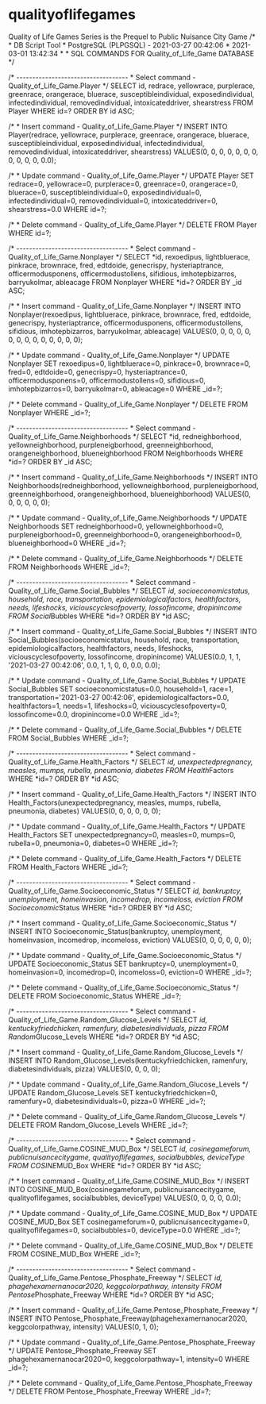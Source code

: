 # qualityoflifegames
Quality of Life Games Series is the Prequel to Public Nuisance City Game
/\* \* DB Script Tool \* PostgreSQL (PLPGSQL) - 2021-03-27 00:42:06 \*
2021-03-01 13:42:34 \* \* SQL COMMANDS FOR Quality\_of\_Life\_Game
DATABASE \*/

/\* ----------------------------------- \* Select command -
Quality\_of\_Life\_Game.Player \*/ SELECT id, redrace, yellowrace,
purplerace, greenrace, orangerace, bluerace, susceptibleindividual,
exposedindividual, infectedindividual, removedindividual,
intoxicateddriver, shearstress FROM Player WHERE id=? ORDER BY id ASC;

/\* \* Insert command - Quality\_of\_Life\_Game.Player \*/ INSERT INTO
Player(redrace, yellowrace, purplerace, greenrace, orangerace, bluerace,
susceptibleindividual, exposedindividual, infectedindividual,
removedindividual, intoxicateddriver, shearstress) VALUES(0, 0, 0, 0, 0,
0, 0, 0, 0, 0, 0, 0.0);

/\* \* Update command - Quality\_of\_Life\_Game.Player \*/ UPDATE Player
SET redrace=0, yellowrace=0, purplerace=0, greenrace=0, orangerace=0,
bluerace=0, susceptibleindividual=0, exposedindividual=0,
infectedindividual=0, removedindividual=0, intoxicateddriver=0,
shearstress=0.0 WHERE id=?;

/* * Delete command - Quality\_of\_Life\_Game.Player \*/ DELETE FROM
Player WHERE id=?;

/\* ----------------------------------- \* Select command -
Quality\_of\_Life\_Game.Nonplayer \*/ SELECT *id, rexoedipus,
lightbluerace, pinkrace, brownrace, fred, edtdoide, genecrispy,
hysteriaptrance, officermodusponens, officermodustollens, sifidious,
imhotepbizarros, barryukolmar, ableacage FROM Nonplayer WHERE *id=?
ORDER BY \_id ASC;

/\* \* Insert command - Quality\_of\_Life\_Game.Nonplayer \*/ INSERT
INTO Nonplayer(rexoedipus, lightbluerace, pinkrace, brownrace, fred,
edtdoide, genecrispy, hysteriaptrance, officermodusponens,
officermodustollens, sifidious, imhotepbizarros, barryukolmar,
ableacage) VALUES(0, 0, 0, 0, 0, 0, 0, 0, 0, 0, 0, 0, 0, 0);

/\* \* Update command - Quality\_of\_Life\_Game.Nonplayer \*/ UPDATE
Nonplayer SET rexoedipus=0, lightbluerace=0, pinkrace=0, brownrace=0,
fred=0, edtdoide=0, genecrispy=0, hysteriaptrance=0,
officermodusponens=0, officermodustollens=0, sifidious=0,
imhotepbizarros=0, barryukolmar=0, ableacage=0 WHERE \_id=?;

/* * Delete command - Quality\_of\_Life\_Game.Nonplayer \*/ DELETE FROM
Nonplayer WHERE \_id=?;

/\* ----------------------------------- \* Select command -
Quality\_of\_Life\_Game.Neighborhoods \*/ SELECT *id, redneighborhood,
yellowneighborhood, purpleneigborhood, greenneighborhood,
orangeneighborhood, blueneighborhood FROM Neighborhoods WHERE *id=?
ORDER BY \_id ASC;

/\* \* Insert command - Quality\_of\_Life\_Game.Neighborhoods \*/ INSERT
INTO Neighborhoods(redneighborhood, yellowneighborhood,
purpleneigborhood, greenneighborhood, orangeneighborhood,
blueneighborhood) VALUES(0, 0, 0, 0, 0, 0);

/\* \* Update command - Quality\_of\_Life\_Game.Neighborhoods \*/ UPDATE
Neighborhoods SET redneighborhood=0, yellowneighborhood=0,
purpleneigborhood=0, greenneighborhood=0, orangeneighborhood=0,
blueneighborhood=0 WHERE \_id=?;

/* * Delete command - Quality\_of\_Life\_Game.Neighborhoods \*/ DELETE
FROM Neighborhoods WHERE \_id=?;

/\* ----------------------------------- \* Select command -
Quality\_of\_Life\_Game.Social\_Bubbles \*/ SELECT *id,
socioeconomicstatus, household, race, transportation,
epidemiologicalfactors, healthfactors, needs, lifeshocks,
viciouscyclesofpoverty, lossofincome, dropinincome FROM Social*Bubbles
WHERE *id=? ORDER BY *id ASC;

/\* \* Insert command - Quality\_of\_Life\_Game.Social\_Bubbles \*/
INSERT INTO Social\_Bubbles(socioeconomicstatus, household, race,
transportation, epidemiologicalfactors, healthfactors, needs,
lifeshocks, viciouscyclesofpoverty, lossofincome, dropinincome)
VALUES(0.0, 1, 1, '2021-03-27 00:42:06', 0.0, 1, 1, 0, 0, 0.0, 0.0);

/\* \* Update command - Quality\_of\_Life\_Game.Social\_Bubbles \*/
UPDATE Social\_Bubbles SET socioeconomicstatus=0.0, household=1, race=1,
transportation='2021-03-27 00:42:06', epidemiologicalfactors=0.0,
healthfactors=1, needs=1, lifeshocks=0, viciouscyclesofpoverty=0,
lossofincome=0.0, dropinincome=0.0 WHERE \_id=?;

/* * Delete command - Quality\_of\_Life\_Game.Social\_Bubbles \*/ DELETE
FROM Social\_Bubbles WHERE \_id=?;

/\* ----------------------------------- \* Select command -
Quality\_of\_Life\_Game.Health\_Factors \*/ SELECT *id,
unexpectedpregnancy, measles, mumps, rubella, pneumonia, diabetes FROM
Health*Factors WHERE *id=? ORDER BY *id ASC;

/\* \* Insert command - Quality\_of\_Life\_Game.Health\_Factors \*/
INSERT INTO Health\_Factors(unexpectedpregnancy, measles, mumps,
rubella, pneumonia, diabetes) VALUES(0, 0, 0, 0, 0, 0);

/\* \* Update command - Quality\_of\_Life\_Game.Health\_Factors \*/
UPDATE Health\_Factors SET unexpectedpregnancy=0, measles=0, mumps=0,
rubella=0, pneumonia=0, diabetes=0 WHERE \_id=?;

/* * Delete command - Quality\_of\_Life\_Game.Health\_Factors \*/ DELETE
FROM Health\_Factors WHERE \_id=?;

/\* ----------------------------------- \* Select command -
Quality\_of\_Life\_Game.Socioeconomic\_Status \*/ SELECT *id,
bankruptcy, unemployment, homeinvasion, incomedrop, incomeloss, eviction
FROM Socioeconomic*Status WHERE *id=? ORDER BY *id ASC;

/\* \* Insert command - Quality\_of\_Life\_Game.Socioeconomic\_Status
\*/ INSERT INTO Socioeconomic\_Status(bankruptcy, unemployment,
homeinvasion, incomedrop, incomeloss, eviction) VALUES(0, 0, 0, 0, 0,
0);

/\* \* Update command - Quality\_of\_Life\_Game.Socioeconomic\_Status
\*/ UPDATE Socioeconomic\_Status SET bankruptcy=0, unemployment=0,
homeinvasion=0, incomedrop=0, incomeloss=0, eviction=0 WHERE \_id=?;

/* * Delete command - Quality\_of\_Life\_Game.Socioeconomic\_Status \*/
DELETE FROM Socioeconomic\_Status WHERE \_id=?;

/\* ----------------------------------- \* Select command -
Quality\_of\_Life\_Game.Random\_Glucose\_Levels \*/ SELECT *id,
kentuckyfriedchicken, ramenfury, diabetesindividuals, pizza FROM
Random*Glucose\_Levels WHERE *id=? ORDER BY *id ASC;

/\* \* Insert command - Quality\_of\_Life\_Game.Random\_Glucose\_Levels
\*/ INSERT INTO Random\_Glucose\_Levels(kentuckyfriedchicken, ramenfury,
diabetesindividuals, pizza) VALUES(0, 0, 0, 0);

/\* \* Update command - Quality\_of\_Life\_Game.Random\_Glucose\_Levels
\*/ UPDATE Random\_Glucose\_Levels SET kentuckyfriedchicken=0,
ramenfury=0, diabetesindividuals=0, pizza=0 WHERE \_id=?;

/* * Delete command - Quality\_of\_Life\_Game.Random\_Glucose\_Levels
\*/ DELETE FROM Random\_Glucose\_Levels WHERE \_id=?;

/\* ----------------------------------- \* Select command -
Quality\_of\_Life\_Game.COSINE\_MUD\_Box \*/ SELECT *id,
cosinegameforum, publicnuisancecitygame, qualityoflifegames,
socialbubbles, deviceType FROM COSINE*MUD\_Box WHERE *id=? ORDER BY *id
ASC;

/\* \* Insert command - Quality\_of\_Life\_Game.COSINE\_MUD\_Box \*/
INSERT INTO COSINE\_MUD\_Box(cosinegameforum, publicnuisancecitygame,
qualityoflifegames, socialbubbles, deviceType) VALUES(0, 0, 0, 0, 0.0);

/\* \* Update command - Quality\_of\_Life\_Game.COSINE\_MUD\_Box \*/
UPDATE COSINE\_MUD\_Box SET cosinegameforum=0, publicnuisancecitygame=0,
qualityoflifegames=0, socialbubbles=0, deviceType=0.0 WHERE \_id=?;

/* * Delete command - Quality\_of\_Life\_Game.COSINE\_MUD\_Box \*/
DELETE FROM COSINE\_MUD\_Box WHERE \_id=?;

/\* ----------------------------------- \* Select command -
Quality\_of\_Life\_Game.Pentose\_Phosphate\_Freeway \*/ SELECT *id,
phagehexamernanocar2020, keggcolorpathway, intensity FROM
Pentose*Phosphate\_Freeway WHERE *id=? ORDER BY *id ASC;

/\* \* Insert command -
Quality\_of\_Life\_Game.Pentose\_Phosphate\_Freeway \*/ INSERT INTO
Pentose\_Phosphate\_Freeway(phagehexamernanocar2020, keggcolorpathway,
intensity) VALUES(0, 1, 0);

/\* \* Update command -
Quality\_of\_Life\_Game.Pentose\_Phosphate\_Freeway \*/ UPDATE
Pentose\_Phosphate\_Freeway SET phagehexamernanocar2020=0,
keggcolorpathway=1, intensity=0 WHERE \_id=?;

/* * Delete command -
Quality\_of\_Life\_Game.Pentose\_Phosphate\_Freeway \*/ DELETE FROM
Pentose\_Phosphate\_Freeway WHERE \_id=?;
